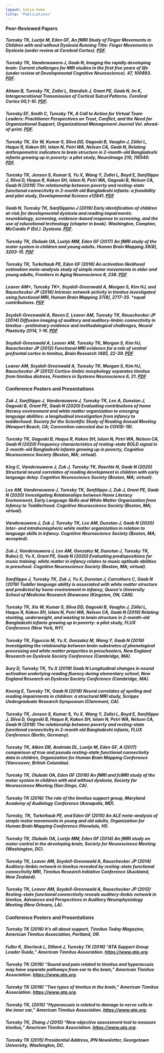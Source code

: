 ```yaml
---
layout: katie-home
title: "Publications"
---
```


<span style="font-weight: bold; font-size:1.1em;">Peer-Reviewed Papers</span>  

##### Turesky TK, Luetje M, Eden GF, An fMRI Study of Finger Movements in Children with and without Dyslexia Running Title: Finger Movements in Dyslexia (under review at Cerebral Cortex). [PDF](pdfs/Turesky_etal,2020b.pdf).

##### Turesky TK, Vanderauwera J, Gaab N, Imaging the rapidly developing brain: Current challenges for MRI studies in the first five years of life (under review at Developmental Cognitive Neuroscience). 47, 100893. [PDF](pdfs/Turesky_etal,2020c.pdf).

##### Ahtam B, Turesky TK, Zollei L, Standish J, Grant PE, Gaab N, Im K, Intergenerational Transmission of Cortical Sulcal Patterns. Cerebral Cortex 00,1-10. [PDF](pdfs/Ahtam_etal,2020.pdf).

##### Turesky EF, Smith C, Turesky TK, A Call to Action for Virtual Team Leaders: Practitioner Perspectives on Trust, Conflict, and the Need for Organizational Support, Organizational Management Journal Vol. ahead-of-print. [PDF](pdfs/TureskyE_etal,2020.pdf).

##### Turesky TK, Xie W, Kumar S, Sliva DD, Gagoski B, Vaughn J, Zöllei L, Haque R, Kakon SH, Islam N, Petri WA, Nelson CA, Gaab N, Relating anthropometric indicators to brain structure in 2-month-old Bangladeshi infants growing up in poverty: a pilot study, NeuroImage 210, 116540. [PDF](pdfs/Turesky_etal,2020.pdf). 

##### Turesky TK, Jensen S, Kumar S, Yu X, Wang Y, Zollei L, Boyd E, Sanfilippo J, Sliva D, Haque R, Kakon SH, Islam N, Petri WA, Gagoski B, Nelson CA, Gaab N (2019) The relationship between poverty and resting-state functional connectivity in 2-month old Bangladeshi infants: a feasibility and pilot study, Developmental Science e12841. [PDF](pdfs/Turesky_etal,2019.pdf)

##### Gaab N, Turesky TK, Sanfilippino J (2019) Early identification of children at-risk for developmental dyslexia and reading impairments: neurobiology, screening, evidence-based response to screening, and the use of educational technology (chapter in book). Washington, Compton, McCardle P (Ed.). Dyslexia. [PDF](pdfs/Gaab_etal-chapter.pdf).

##### Turesky TK, Olulade OA, Luetje MM, Eden GF (2017) An fMRI study of the motor system in children and young adults. Human Brain Mapping 39(8), 3203-15. [PDF](pdfs/Turesky_etal,2017.pdf)

##### Turesky TK, Turkeltaub PE, Eden GF (2016) An activation likelihood estimation meta-analysis study of simple motor movements in older and young adults, Frontiers in Aging Neuroscience 8, 238. [PDF](pdfs/Turesky_etal,2016.pdf)

##### Leaver AM\*, Turesky TK\*, Seydell-Greenwald A, Morgan S, Kim HJ, and Rauschecker JP (2016) Intrinsic network activity in tinnitus investigated using functional MRI, Human Brain Mapping 37(8), 2717-35. *equal contributions. [PDF](pdfs/Leaver&Turesky_etal,2016.pdf)

##### Seydell-Greenwald A, Raven E, Leaver AM, Turesky TK, Rauschecker JP (2014) Diffusion imaging of auditory and auditory-limbic connectivity in tinnitus - preliminary evidence and methodological challenges, Neural Plasticity 2014, 1-16. [PDF](pdfs/Seydell-Greenwald_etal,2014.pdf)

##### Seydell-Greenwald A, Leaver AM, Turesky TK, Morgan S, Kim HJ, Rauschecker JP (2012) Functional MRI evidence for a role of ventral prefrontal cortex in tinnitus, Brain Research 1485, 22-39. [PDF](pdfs/Seydell-Greenwald_etal,2012.pdf)

##### Leaver AM, Seydell-Greenwald A, Turesky TK, Morgan S, Kim HJ, Rauschecker JP (2012) Cortico-limbic morphology separates tinnitus from tinnitus distress, Frontiers in Systems Neuroscience 6, 21. [PDF](pdfs/Leaver_etal,2012.pdf)


<span style="font-weight: bold; font-size:1.1em;">Conference Posters and Presentations</span>  

##### Zuk J, Sanfilippo J, Vanderauwera J, Turesky TK, Lee A, Dunstan J, Gagoski B, Grant PE, Gaab N (2020) Evaluating contributions of home literacy environment and white matter organization to emerging language abilities: a longitudinal investigation from infancy to toddlerhood. Society for the Scientific Study of Reading Annual Meeting (Newport Beach, CA; Convention canceled due to COVID-19).

##### Turesky TK, Gagoski B, Haque R, Kakon SH, Islam N, Petri WA, Nelson CA, Gaab N (2020) Frequency characteristics of resting-state BOLD signal in 2-month-old Bangladeshi infants growing up in poverty, Cognitive Neuroscience Society (Boston, MA; virtual).

##### King C, Vanderauwera J, Zuk J, Turesky TK, Raschle N, Gaab N (2020) Structural neural correlates of reading development in children with early language delay. Cognitive Neuroscience Society (Boston, MA; virtual).

##### Lee AM, Vanderauwera J, Turesky TK, Sanfilippo J, Zuk J, Grant PE, Gaab N (2020) Investigating Relationships between Home Literacy Environment, Early Language Skills and White Matter Organization from Infancy to Toddlerhood. Cognitive Neuroscience Society (Boston, MA; virtual).

##### Vanderauwera J, Zuk J, Turesky TK, Lee AM, Dunstan J, Gaab N (2020) Inter- and intrahemispheric white matter organization in relation to language skills in infancy. Cognitive Neuroscience Society (Boston, MA; accepted). 

##### Zuk J, Vanderauwera J, Lee AM, Gonzalez M, Dunstan J, Turesky TK, Rubez D, Yu X, Grant PE, Gaab N (2020) Evaluating predispositions for music training: white matter in infancy relates to music aptitude abilities in preschool. Cognitive Neuroscience Society (Boston, MA; virtual). 

##### Sanfilippo J, Turesky TK, Zuk J, Yu X, Dunstan J, Carruthers C, Gaab N (2019) Toddler language ability is associated with white matter structure and predicted by home environment in infancy, Queen's University School of Medicine Research Showcase (Kingston, ON, CAN).

##### Turesky TK, Xie W, Kumar S, Sliva DD, Gagoski B, Vaughn J, Zöllei L, Haque R, Kakon SH, Islam N, Petri WA, Nelson CA, Gaab N (2019) Relating stunting, underweight, and wasting to brain structure in 2-month-old Bangladeshi infants growing up in poverty: a pilot study, FLUX Conference (New York, NY).

##### Turesky TK, Figuccio M, Yu X, Gonzalez M, Wang Y, Gaab N (2019) Investigating the relationship between brain substrates of phonological processing and white matter properties in preschoolers, New England Research on Dyslexia Society Conference (Cambridge, MA).

##### Sury D, Turesky TK, Yu X (2019) Gaab N Longitudinal changes in neural activation underlying reading fluency during elementary school, New England Research on Dyslexia Society Conference (Cambridge, MA).

##### Koenig E, Turesky TK, Gaab N (2018) Neural correlates of spelling and reading impairments in children: a structural MRI study, Scripps Undergraduate Research Symposium (Claremont, CA).

##### Turesky TK, Jensen S, Kumar S, Yu X, Wang Y, Zollei L, Boyd E, Sanfilippo J, Sliva D, Gagoski B, Haque R, Kakon SH, Islam N, Petri WA, Nelson CA, Gaab N (2018) The relationship between poverty and resting-state functional connectivity in 2-month old Bangladeshi infants, FLUX Conference (Berlin, Germany).

##### Turesky TK, Alkire DR, Andriola DL, Luetje M, Eden GF, A (2017) comparison of true and pseudo resting-state functional connectivity data in children, Organization for Human Brain Mapping Conference (Vancouver, British Columbia).

##### Turesky TK, Olulade OA, Eden GF (2016) An fMRI and fcMRI study of the motor system in children with and without dyslexia, Society for Neuroscience Meeting (San Diego, CA).

##### Turesky TK (2016) The role of the tinnitus support group, Maryland Academy of Audiology Conference (Annapolis, MD).

##### Turesky, TK, Turkeltaub PE, and Eden GF (2015) An ALE meta-analysis of simple motor movements in young and old adults, Organization for Human Brain Mapping Conference (Honolulu, HI).

##### Turesky TK, Olulade OA, Luetje MM, Eden GF (2014) An fMRI study on motor control in the developing brain, Society for Neuroscience Meeting (Washington, DC).

##### Turesky TK, Leaver AM, Seydell-Greenwald A, Rauschecker JP (2014) Auditory-limbic network in tinnitus revealed by resting-state functional connectivity MRI, Tinnitus Research Initiative Conference (Auckland, New Zealand).

##### Turesky TK, Leaver AM, Seydell-Greenwald A, Rauschecker JP (2012) Resting-state functional connectivity reveals auditory-limbic network in tinnitus, Advances and Perspectives in Auditory Neurophysiology Meeting (New Orleans, LA).


<span style="font-weight: bold; font-size:1.1em;">Conference Posters and Presentations</span>  

##### Turesky TK (2016) It’s all about support, Tinnitus Today Magazine, American Tinnitus Association, Portland, OR.

##### Fuller K, Sherlock L, Dillard J, Turesky TK (2016) “ATA Support Group Leader Guide,” American Tinnitus Association. https://www.ata.org.

##### Turesky TK (2016) “Sound and pain related to tinnitus and hyperacusis may have separate pathways from ear to the brain,” American Tinnitus Association. https://www.ata.org.

##### Turesky TK (2016) “Two types of tinnitus in the brain,” American Tinnitus Association. https://www.ata.org.

##### Turesky TK, (2015) “Hyperacusis is related to damage to nerve cells in the inner ear,” American Tinnitus Association. https://www.ata.org.

##### Turesky TK, Zhang J (2015) “New objective assessment tool to measure tinnitus,” American Tinnitus Association. https://www.ata.org.

##### Turesky TK (2015) Presidential Address, IPN Newsletter, Georgetown University, Washington, DC.


<!--stackedit_data:
eyJoaXN0b3J5IjpbLTYxOTc0MjMyOCwxODcwOTgyMzI2LDc4Nz
Q2NjY0N119
-->
